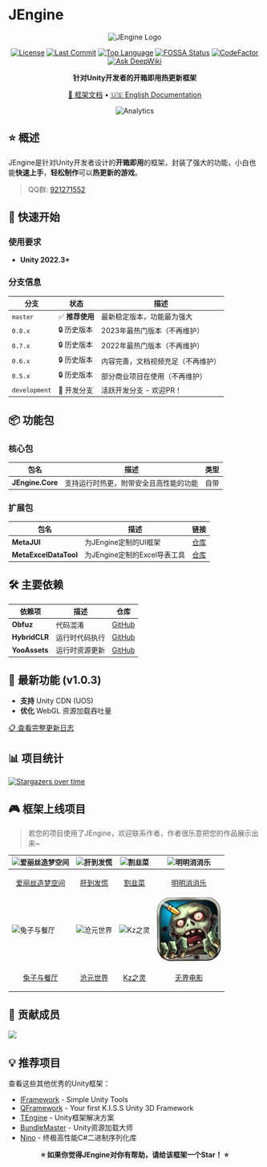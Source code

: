 # JEngine

<div align="center">

![JEngine Logo](https://socialify.git.ci/JasonXuDeveloper/JEngine/image?description=1&descriptionEditable=%E4%BD%BFUnity%E5%BC%80%E5%8F%91%E7%9A%84%E6%B8%B8%E6%88%8F%E6%94%AF%E6%8C%81%E7%83%AD%E6%9B%B4%E6%96%B0%E7%9A%84%E8%A7%A3%E5%86%B3%E6%96%B9%E6%A1%88%E3%80%82&font=Jost&forks=1&issues=1&logo=data%3Aimage%2Fpng%3Bbase64%2CiVBORw0KGgoAAAANSUhEUgAAAgAAAAIACAIAAAB7GkOtAAAAGXRFWHRTb2Z0d2FyZQBBZG9iZSBJbWFnZVJlYWR5ccllPAAACRZJREFUeNrs279LW3sAxuGrJCU0GAIBkdJAzJCWFiHQFtpBiLqq%2BB%2F4iG46Fuxgl7iWOji5d7ezmKl0qCBkc2h18gcERFGwHdJDXYr11nhFb3K%2BzzOUEk5RXw%2F5JCenXc1m8x8AwtNtAgABAEAAABAAAAQAAAEAQAAAEAAABAAAAQBAAAAQAAAEAAABAEAAABAAAAQAAAEAQAAAEAAABAAAAQBAAAAQAAABAEAAABAAAAQAAAEAQAAAEAAABAAAAQBAAAAQAAAEAAABAEAAABAAAAQAAAEAQAAAEAAABAAAAQBAAAAQAAABAEAAABAAAAQAAAEAQAAAEAAABAAAAQBAAAAQAAAEAAABAEAAABAAAAQAAAEAQAAAEAAABAAAAQBAAAAQAAAEAEAAABAAAAQAAAEAQAAAEAAABAAAAQBAAAAQAAAEAAABAEAAABAAAAQAAAEAQAAAEAAABAAAAQBAAAAQAAAEAEAAABAAAAQAAAEAQAAAEAAABAAAAQCgQyRM0D5WVlZWV1ftcBsajcanT5%2Fs8L%2BrVCrr6%2Bt28A6Ai6amporFoh2IsUKhYAQB4HLVarW3t9cOxNXk5KQRBIDLpdPp%2Bfn56E9TEMuX%2F5VKxQ4CwL8qFotTU1N2IH4WFhaMIABcYWRkZHx83A7ESTabnZiYsIMAcLXoTcDLly%2FtQGxEz%2F5RA%2BwgALRkbm7OTUHE6Xw2ggDQqnQ6PTs76wNhYqD8ix0EgGuI3gHMz8%2FbAS%2F%2FuQ3%2BJ3C7GxgYiBrw7ds3U9zEzs5Oo9G48GBvb%2B%2Fw8LBx7oCPf9tTV7PZtAKxV6%2FX37x582dcq9WqcQiWS0AAAgCAAAAgAAAIAAACAIAAACAAAAgAAAIAgAAAIAAACAAAamaggAAAIAAAAgCAAAAgAAAIAAACAIAAACAAAAgAAAIAgAAAIAAAAgCAAAAgAAAIAAACAIAAACAAAAgAAAIAgAAAIAAACAAAAgCAAAAgAAAIAAACAIAAACAAAAgAAAIAgAAAIAAAAmACAAEAQAAAEAAABAAAAQBAAAAQAAAEAAABAEAAABAAAAQAAAEAQAAAEAAABAAAAQBAAAAQAAAEAAABAEAAABAAAAEAQAAAEAAABAAAAQAgDhImIFiHh4e1Ws0OkVwu1%2FrBxWIxnU4bTQCgg21ubg4NDd3lV1xfX78yAHt7e1%2B%2BfGnn3SYnJwuFgvMnBlwCgjsyNjZ25bP%2F%2Fevr6I2CuRAAiI%2FR0dEWj4wCkM%2FnLYYAQBw8ePDg2bNnrR%2F%2F5MmTTCZjNwQAOt309PS1jk8mky9evIj%2BNB23x4fAhKtcLr979%2B5uvlYr9%2F9c%2Bq9OT0%2Fbbbe%2Bvj4njwBAZ8tms5VKpZ2%2Fw%2F%2FQDGidS0AAAgCAAAAgAAAIAAACAIAAACAAAAgAAAIAgAAAIAAACAAAAgCAAAAgAAAIAAACAIAAACAAAAgAAAIAgAAAIAAAAgCAAAAgAAAIAAACAIAAACAAAAgAAAIAgAAAIAAACAAAAgCAAAAgAAAIAAACAIAAACAAAAgAAAIAgAAAIAAAAmACAAEAQAAAEAAABAAAAQBAAAAQAAAEAAABAEAAABAAAAQAAAEAQAAAEAAABAAAAQBAAAAQAAAEAAABAEAAABAAAAEAQAAAEAAABACAmEmYIE4%2BfPhghEvt7Ow8evTowoP5fN4yCAAxefYXgL8olUoCAL9zCSgm6vW6Z39AAIJzcnLy%2Fv17OwACEJyVlZWDgwM7AAIQls%2BfP6%2BtrdkBEICwuPgDCECgFhcXowbYARCAsKyurtbrdTsAAhCWr1%2B%2Fuu8TEIAQLS0tufgD3ERXs9m0AoB3AAAIAAACAIAAACAAAAgAAAIAgAAAIAAACAAAAgCAAAAgAAAIAAACAIAAACAAAAgAAAIAgAAAIAAACAAAAgAgAAAIAAACAIAAACAAAAgAAAIAgAAAIAAACAAAAgCAAAAgAAAIAAACAIAAACAAAAgAAAIAgAAAIAAACAAAAgAgAAAIAAACAIAAACAAAAgAAAIAgAAAIAAACAAAAgCAAAAgAAAIAAACAIAAACAAAAgAAAIAgAAAIAAACAAAAgCAAAAIAAACAIAAACAAAAgAAAIAgAAAIAAACAAAAgCAAAAgAAAIAAACAIAAACAAAAgAAAIAgAAAIAAACAAAAgCAAAAIAAACAIAAACAAAAgAAAIAgAAAIAAACAAAbeunAAMAsvP8Im%2FKPJcAAAAASUVORK5CYII%3D&name=1&owner=1&pattern=Circuit%20Board&pulls=1&stargazers=1&theme=Auto)

[![License](https://img.shields.io/github/license/JasonXuDeveloper/JEngine)](https://github.com/JasonXuDeveloper/JEngine/blob/master/LICENSE) [![Last Commit](https://img.shields.io/github/last-commit/JasonXuDeveloper/JEngine)](https://github.com/JasonXuDeveloper/JEngine/commits) [![Top Language](https://img.shields.io/github/languages/top/JasonXuDeveloper/JEngine)](https://github.com/JasonXuDeveloper/JEngine) [![FOSSA Status](https://app.fossa.com/api/projects/git%2Bgithub.com%2FJasonXuDeveloper%2FJEngine.svg?type=shield)](https://app.fossa.com/projects/git%2Bgithub.com%2FJasonXuDeveloper%2FJEngine) [![CodeFactor](https://www.codefactor.io/repository/github/jasonxudeveloper/jengine/badge)](https://www.codefactor.io/repository/github/jasonxudeveloper/jengine)[![Ask DeepWiki](https://deepwiki.com/badge.svg)](https://deepwiki.com/JasonXuDeveloper/JEngine)

**针对Unity开发者的开箱即用热更新框架**

[📖 框架文档](https://jengine.xgamedev.net/zh/) • [🇺🇸 English Documentation](https://github.com/JasonXuDeveloper/JEngine/blob/master/README.md)

![Analytics](https://repobeats.axiom.co/api/embed/d085b73402ea8b3e88deb98cb4074afd95528c0d.svg)

</div>

## ⭐ 概述

JEngine是针对Unity开发者设计的**开箱即用**的框架，封装了强大的功能，小白也能**快速上手**，**轻松制作**可以**热更新的游戏**。

> QQ群: [921271552](https://jq.qq.com/?_wv=1027&k=cF4hODjW) 

## 🚀 快速开始

### 使用要求
- **Unity 2022.3+**

### 分支信息

| 分支 | 状态 | 描述 |
|------|------|------|
| `master` | ✅ **推荐使用** | 最新稳定版本，功能最为强大 |
| `0.8.x` | 🔒 历史版本 | 2023年最热门版本（不再维护） |
| `0.7.x` | 🔒 历史版本 | 2022年最热门版本（不再维护） |
| `0.6.x` | 🔒 历史版本 | 内容完善，文档视频充足（不再维护） |
| `0.5.x` | 🔒 历史版本 | 部分商业项目在使用（不再维护） |
| `development` | 🔧 开发分支 | 活跃开发分支 - 欢迎PR！ |

## 📦 功能包

### 核心包
| 包名 | 描述 | 类型 |
|------|------|------|
| **JEngine.Core** | 支持运行时热更，附带安全且高性能的功能 | 自带 |

### 扩展包
| 包名 | 描述 | 链接 |
|------|------|------|
| **MetaJUI** | 为JEngine定制的UI框架 | [仓库](https://github.com/Meta404Dev/MetaJUI) |
| **MetaExcelDataTool** | 为JEngine定制的Excel导表工具 | [仓库](https://github.com/Meta404Dev/MetaExcelDataTool) |

## 🛠️ 主要依赖

| 依赖项 | 描述 | 仓库 |
|--------|------|------|
| **Obfuz** | 代码混淆 | [GitHub](https://github.com/focus-creative-games/obfuz) |
| **HybridCLR** | 运行时代码执行 | [GitHub](https://github.com/focus-creative-games/hybridclr) |
| **YooAssets** | 运行时资源更新 | [GitHub](https://github.com/tuyoogame/YooAsset) |

## 🎉 最新功能 (v1.0.3)

- **支持** Unity CDN (UOS)
- **优化** WebGL 资源加载吞吐量

[📋 查看完整更新日志](CHANGE.md)

## 📊 项目统计

[![Stargazers over time](https://starchart.cc/JasonXuDeveloper/JEngine.svg)](https://starchart.cc/JasonXuDeveloper/JEngine)

## 🎮 框架上线项目

> 若您的项目使用了JEngine，欢迎联系作者，作者很乐意把您的作品展示出来~

| <img src="https://img.tapimg.com/market/lcs/b2d125432dffa4741c929ddceb3bf95f_360.png?imageMogr2/auto-orient/strip" alt="爱丽丝造梦空间" width="128" height="128" /> | <img src="https://img.tapimg.com/market/lcs/378c87731ce06ab8338977c90761a187_360.png?imageMogr2/auto-orient/strip" alt="肝到发慌" width="128" height="128" /> | <img src="https://img.tapimg.com/market/lcs/0ac05aa58706032db05c5dbf1df77cf4_360.png?imageMogr2/auto-orient/strip" alt="割韭菜" width="128" height="128" /> | <img src="https://img.tapimg.com/market/lcs/5c13a62dfeec50334f16e2f31db151e2_360.png?imageMogr2/auto-orient/strip" alt="明明消消乐" width="128" height="128" /> |
| ------------------------------------------------------------ | ------------------------------------------------------------ | ------------------------------------------------------------ | ------------------------------------------------------------ |
| <p align="center">[爱丽丝造梦空间](https://www.taptap.com/app/224117)</p> | <p align="center">[肝到发慌](https://www.taptap.com/app/225175)</p> | <p align="center">[割韭菜](https://www.taptap.com/app/232558)</p> | <p align="center">[明明消消乐](https://www.taptap.com/app/233988)</p> |
| <img src="https://img.tapimg.com/market/lcs/d561f17020081307ff08366233070d88_360.png?imageMogr2/auto-orient/strip" alt="兔子与餐厅" width="128" height="128" /> | <img src="https://media.9game.cn/gamebase/2022/6/29/a2fabeb2e1f4c048b58a7861d60affc3.png?x-oss-process=image/resize,w_256,m_lfit" alt="沧元世界" width="128" height="128" /> | <img src="https://img.tapimg.com/market/lcs/475635baa9a75856ea21a216a215f5b2_360.png?imageMogr2/auto-orient/strip" alt="Kz之灵" width="128" height="128" /> | <img src="https://github.com/kkmjnh11110/MyResouse/blob/master/icon.PNG?raw=true" alt="无界电影" width="128" height="128" /> |
| <p align="center">[兔子与餐厅](https://www.taptap.com/app/235127)</p> | <p align="center">[沧元世界](https://www.9game.cn/hongmengshijie/)</p> | <p align="center">[Kz之灵](https://www.taptap.com/app/238569)</p> | <p align="center">[无界电影](https://apps.apple.com/us/app/无限生化/id1506237271)</p> |

## 🤝 贡献成员

<img src="https://contrib.rocks/image?repo=JasonXuDeveloper/JEngine"/>


## 💡 推荐项目

查看这些其他优秀的Unity框架：

- [IFramework](https://github.com/OnClick9927/IFramework) - Simple Unity Tools
- [QFramework](https://github.com/liangxiegame/QFramework) - Your first K.I.S.S Unity 3D Framework
- [TEngine](https://github.com/ALEXTANGXIAO/TEngine) - Unity框架解决方案
- [BundleMaster](https://github.com/mister91jiao/BundleMaster) - Unity资源加载大师
- [Nino](https://github.com/JasonXuDeveloper/Nino) - 终极高性能C#二进制序列化库


<div align="center">

**⭐ 如果你觉得JEngine对你有帮助，请给该框架一个Star！ ⭐**

</div>